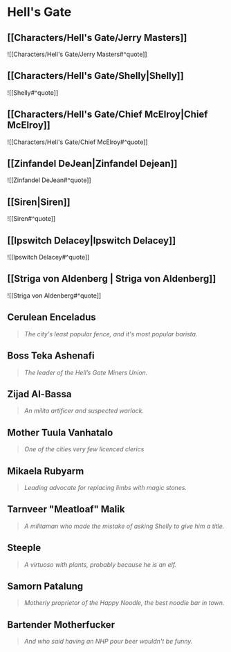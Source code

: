 # Hell's Gate
## [[Characters/Hell's Gate/Jerry Masters]]
![[Characters/Hell's Gate/Jerry Masters#^quote]]
## [[Characters/Hell's Gate/Shelly|Shelly]]
![[Shelly#^quote]]
## [[Characters/Hell's Gate/Chief McElroy|Chief McElroy]]
![[Characters/Hell's Gate/Chief McElroy#^quote]]
## [[Zinfandel DeJean|Zinfandel Dejean]]
![[Zinfandel DeJean#^quote]]
## [[Siren|Siren]]
![[Siren#^quote]]
## [[Ipswitch Delacey|Ipswitch Delacey]]
![[Ipswitch Delacey#^quote]]
## [[Striga von Aldenberg | Striga von Aldenberg]]
![[Striga von Aldenberg#^quote]]
## Cerulean Enceladus
> *The city's least popular fence, and it's most popular barista.*
## Boss Teka Ashenafi
> *The leader of the Hell’s Gate Miners Union.*
## Zijad Al-Bassa
> *An milita artificer and suspected warlock.*
## Mother Tuula Vanhatalo
> *One of the cities very few licenced clerics*
## Mikaela Rubyarm
> *Leading advocate for replacing limbs with magic stones.*
## Tarnveer "Meatloaf" Malik
> *A militaman who made the mistake of asking Shelly to give him a title.*
## Steeple
> *A virtuoso with plants, probably because he is an elf.*
## Samorn Patalung
> *Motherly proprietor of the Happy Noodle, the best noodle bar in town.*
## Bartender Motherfucker
> *And who said having an NHP pour beer wouldn't be funny.*
